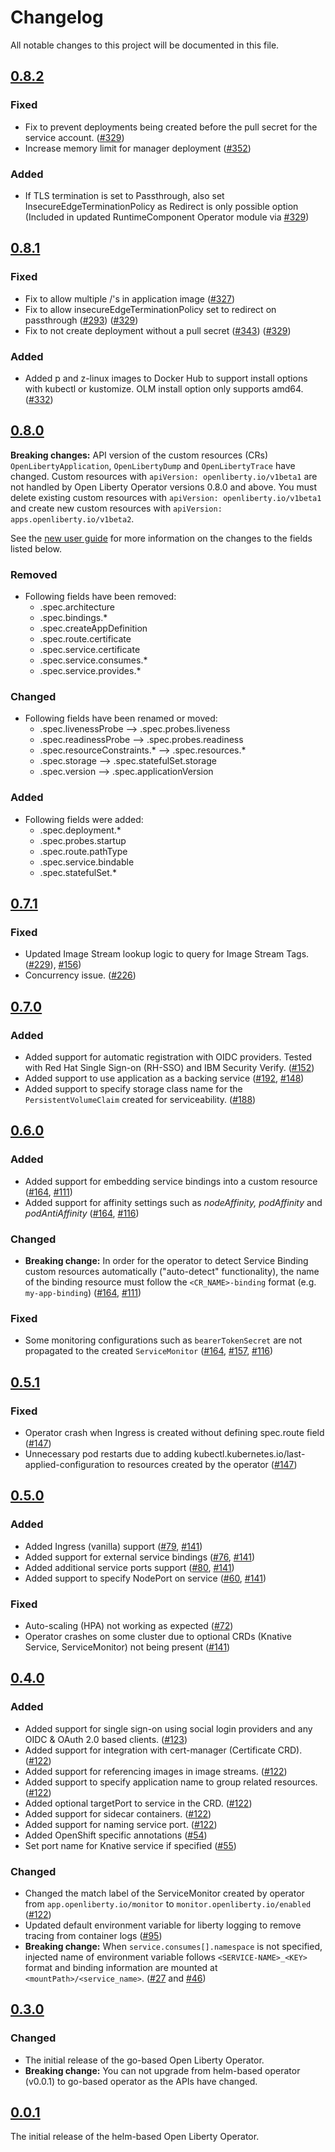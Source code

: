 <!--
This file includes chronologically ordered list of notable changes visible to end users for each version of the Open Liberty Operator. Keep a summary of the change and link to the pull request.

The format is based on [Keep a Changelog](https://keepachangelog.com/en/1.0.0/),
and this project adheres to [Semantic Versioning](https://semver.org/spec/v2.0.0.html).
-->

# Changelog

All notable changes to this project will be documented in this file.

## [0.8.2]

### Fixed

- Fix to prevent deployments being created before the pull secret for the service account. ([#329](https://github.com/OpenLiberty/open-liberty-operator/pull/329))
- Increase memory limit for manager deployment ([#352](https://github.com/OpenLiberty/open-liberty-operator/pull/352))

### Added

- If TLS termination is set to Passthrough, also set InsecureEdgeTerminationPolicy as Redirect is only possible option (Included in updated RuntimeComponent Operator module via [#329](https://github.com/OpenLiberty/open-liberty-operator/pull/329))

## [0.8.1]

### Fixed

- Fix to allow multiple /'s in application image ([#327](https://github.com/OpenLiberty/open-liberty-operator/pull/327))
- Fix to allow insecureEdgeTerminationPolicy set to redirect on passthrough ([#293](https://github.com/application-stacks/runtime-component-operator/pull/293)) ([#329](https://github.com/OpenLiberty/open-liberty-operator/pull/329))
- Fix to not create deployment without a pull secret ([#343](https://github.com/application-stacks/runtime-component-operator/pull/343)) ([#329](https://github.com/OpenLiberty/open-liberty-operator/pull/329))

### Added

- Added p and z-linux images to Docker Hub to support install options with kubectl or kustomize. OLM install option only supports amd64. ([#332](https://github.com/OpenLiberty/open-liberty-operator/pull/323))

## [0.8.0]

**Breaking changes:** API version of the custom resources (CRs) `OpenLibertyApplication`, `OpenLibertyDump` and `OpenLibertyTrace` have changed. Custom resources with `apiVersion: openliberty.io/v1beta1` are not handled by Open Liberty Operator versions 0.8.0 and above. You must delete existing custom resources with `apiVersion: openliberty.io/v1beta1` and create new custom resources with `apiVersion: apps.openliberty.io/v1beta2`.

See the [new user guide](https://github.com/OpenLiberty/open-liberty-operator/blob/main/doc/user-guide-v1beta2.adoc) for more information on the changes to the fields listed below.

### Removed

- Following fields have been removed:
  - .spec.architecture
  - .spec.bindings.*
  - .spec.createAppDefinition
  - .spec.route.certificate
  - .spec.service.certificate
  - .spec.service.consumes.*
  - .spec.service.provides.*

### Changed

- Following fields have been renamed or moved:
  - .spec.livenessProbe --> .spec.probes.liveness
  - .spec.readinessProbe --> .spec.probes.readiness
  - .spec.resourceConstraints.* --> .spec.resources.*
  - .spec.storage --> .spec.statefulSet.storage
  - .spec.version --> .spec.applicationVersion

### Added

- Following fields were added: 
  - .spec.deployment.*
  - .spec.probes.startup
  - .spec.route.pathType
  - .spec.service.bindable
  - .spec.statefulSet.*

## [0.7.1]

### Fixed

- Updated Image Stream lookup logic to query for Image Stream Tags. ([#229](https://github.com/OpenLiberty/open-liberty-operator/pull/229)), [#156](https://github.com/application-stacks/runtime-component-operator/pull/156))
- Concurrency issue. ([#226](https://github.com/OpenLiberty/open-liberty-operator/pull/226))

## [0.7.0]

### Added

- Added support for automatic registration with OIDC providers. Tested with Red Hat Single Sign-on (RH-SSO) and IBM Security Verify. ([#152](https://github.com/OpenLiberty/open-liberty-operator/pull/152))
- Added support to use application as a backing service ([#192](https://github.com/OpenLiberty/open-liberty-operator/pull/192), [#148](https://github.com/application-stacks/runtime-component-operator/pull/148))
- Added support to specify storage class name for the `PersistentVolumeClaim` created for serviceability. ([#188](https://github.com/OpenLiberty/open-liberty-operator/pull/188))


## [0.6.0]

### Added

- Added support for embedding service bindings into a custom resource ([#164](https://github.com/OpenLiberty/open-liberty-operator/pull/164), [#111](https://github.com/application-stacks/runtime-component-operator/pull/111))
- Added support for affinity settings such as _nodeAffinity, podAffinity_ and _podAntiAffinity_ ([#164](https://github.com/OpenLiberty/open-liberty-operator/pull/164), [#116](https://github.com/application-stacks/runtime-component-operator/pull/116))

### Changed

- **Breaking change:** In order for the operator to detect Service Binding custom resources automatically ("auto-detect" functionality), the name of the binding resource must follow the `<CR_NAME>-binding` format (e.g. `my-app-binding`) ([#164](https://github.com/OpenLiberty/open-liberty-operator/pull/164), [#111](https://github.com/application-stacks/runtime-component-operator/pull/111))

### Fixed

- Some monitoring configurations such as `bearerTokenSecret` are not propagated to the created `ServiceMonitor` ([#164](https://github.com/OpenLiberty/open-liberty-operator/pull/164), [#157](https://github.com/OpenLiberty/open-liberty-operator/issues/157), [#116](https://github.com/application-stacks/runtime-component-operator/pull/116))

## [0.5.1]

### Fixed

- Operator crash when Ingress is created without defining spec.route field ([#147](https://github.com/OpenLiberty/open-liberty-operator/pull/147))
- Unnecessary pod restarts due to adding kubectl.kubernetes.io/last-applied-configuration to resources created by the operator ([#147](https://github.com/OpenLiberty/open-liberty-operator/pull/147))

## [0.5.0]

### Added

- Added Ingress (vanilla) support ([#79](https://github.com/application-stacks/runtime-component-operator/pull/79), [#141](https://github.com/OpenLiberty/open-liberty-operator/pull/141))
- Added support for external service bindings ([#76](https://github.com/application-stacks/runtime-component-operator/pull/76), [#141](https://github.com/OpenLiberty/open-liberty-operator/pull/141))
- Added additional service ports support ([#80](https://github.com/application-stacks/runtime-component-operator/pull/80), [#141](https://github.com/OpenLiberty/open-liberty-operator/pull/141))
- Added support to specify NodePort on service ([#60](https://github.com/application-stacks/runtime-component-operator/pull/60), [#141](https://github.com/OpenLiberty/open-liberty-operator/pull/141))

### Fixed

- Auto-scaling (HPA) not working as expected ([#72](https://github.com/application-stacks/runtime-component-operator/pull/72))
- Operator crashes on some cluster due to optional CRDs (Knative Service, ServiceMonitor) not being present ([#141](https://github.com/OpenLiberty/open-liberty-operator/pull/141))


## [0.4.0]

### Added

- Added support for single sign-on using social login providers and any OIDC & OAuth 2.0 based clients. ([#123](https://github.com/OpenLiberty/open-liberty-operator/pull/122))
- Added support for integration with cert-manager (Certificate CRD). ([#122](https://github.com/OpenLiberty/open-liberty-operator/pull/122))
- Added support for referencing images in image streams. ([#122](https://github.com/OpenLiberty/open-liberty-operator/pull/122))
- Added support to specify application name to group related resources. ([#122](https://github.com/OpenLiberty/open-liberty-operator/pull/122))
- Added optional targetPort to service in the CRD. ([#122](https://github.com/OpenLiberty/open-liberty-operator/pull/122))
- Added support for sidecar containers. ([#122](https://github.com/OpenLiberty/open-liberty-operator/pull/122))
- Added support for naming service port.  ([#122](https://github.com/OpenLiberty/open-liberty-operator/pull/122))
- Added OpenShift specific annotations ([#54](https://github.com/application-stacks/runtime-component-operator/pull/54))
- Set port name for Knative service if specified ([#55](https://github.com/application-stacks/runtime-component-operator/pull/55))

### Changed

- Changed the match label of the ServiceMonitor created by operator from `app.openliberty.io/monitor` to `monitor.openliberty.io/enabled` ([#122](https://github.com/OpenLiberty/open-liberty-operator/pull/122))
- Updated default environment variable for liberty logging to remove tracing from container logs ([#95](https://github.com/OpenLiberty/open-liberty-operator/issues/95))
- **Breaking change:** When `service.consumes[].namespace` is not specified, injected name of environment variable follows `<SERVICE-NAME>_<KEY>` format and binding information are mounted at `<mountPath>/<service_name>`. ([#27](https://github.com/application-stacks/runtime-component-operator/pull/27) and [#46](https://github.com/application-stacks/runtime-component-operator/pull/46))

## [0.3.0]

### Changed

- The initial release of the go-based Open Liberty Operator. 
- **Breaking change:** You can not upgrade from helm-based operator (v0.0.1) to go-based operator as the APIs have changed. 

## [0.0.1]

The initial release of the helm-based Open Liberty Operator.

[Unreleased]: https://github.com/OpenLiberty/open-liberty-operator/compare/v0.8.2...HEAD
[0.8.2]: https://github.com/OpenLiberty/open-liberty-operator/releases/tag/v0.8.2
[0.8.1]: https://github.com/OpenLiberty/open-liberty-operator/releases/tag/v0.8.1
[0.8.0]: https://github.com/OpenLiberty/open-liberty-operator/releases/tag/v0.8.0
[0.7.1]: https://github.com/OpenLiberty/open-liberty-operator/compare/v0.6.0...v0.7.1
[0.7.0]: https://github.com/OpenLiberty/open-liberty-operator/compare/v0.6.0...v0.7.0
[0.6.0]: https://github.com/OpenLiberty/open-liberty-operator/compare/v0.5.1...v0.6.0
[0.5.1]: https://github.com/OpenLiberty/open-liberty-operator/compare/v0.5.0...v0.5.1
[0.5.0]: https://github.com/OpenLiberty/open-liberty-operator/compare/v0.4.0...v0.5.0
[0.4.0]: https://github.com/OpenLiberty/open-liberty-operator/compare/v0.3.0...v0.4.0
[0.3.0]: https://github.com/OpenLiberty/open-liberty-operator/compare/v0.0.1...v0.3.0
[0.0.1]: https://github.com/OpenLiberty/open-liberty-operator/releases/tag/v0.0.1
